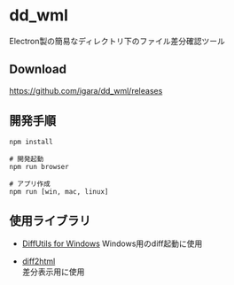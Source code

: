 # dd_wml  
Electron製の簡易なディレクトリ下のファイル差分確認ツール

## Download  
https://github.com/igara/dd_wml/releases

## 開発手順  

```
npm install

# 開発起動
npm run browser

# アプリ作成
npm run [win, mac, linux]
```

## 使用ライブラリ  

- [DiffUtils for Windows](http://gnuwin32.sourceforge.net/packages/diffutils.htm)
    Windows用のdiff起動に使用  

- [diff2html](https://github.com/rtfpessoa/diff2html)  
    差分表示用に使用  